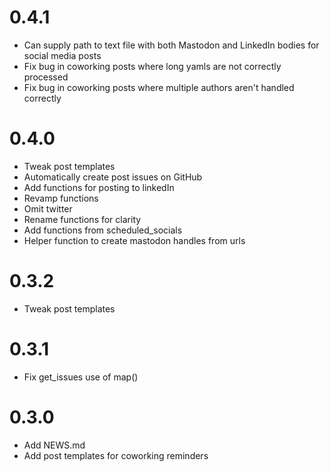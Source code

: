 # 0.4.1
- Can supply path to text file with both Mastodon and LinkedIn bodies
  for social media posts
- Fix bug in coworking posts where long yamls are not correctly processed
- Fix bug in coworking posts where multiple authors aren't handled correctly


# 0.4.0
- Tweak post templates
- Automatically create post issues on GitHub
- Add functions for posting to linkedIn
- Revamp functions
- Omit twitter
- Rename functions for clarity
- Add functions from scheduled_socials 
- Helper function to create mastodon handles from urls

# 0.3.2
- Tweak post templates

# 0.3.1
- Fix get_issues use of map()

# 0.3.0
- Add NEWS.md
- Add post templates for coworking reminders
